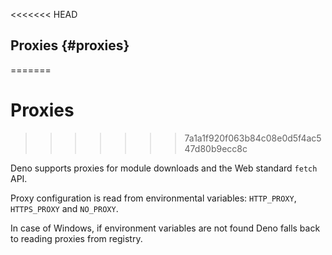 <<<<<<< HEAD
## Proxies {#proxies}
=======
# Proxies
>>>>>>> 7a1a1f920f063b84c08e0d5f4ac547d80b9ecc8c

Deno supports proxies for module downloads and the Web standard `fetch` API.

Proxy configuration is read from environmental variables: `HTTP_PROXY`,
`HTTPS_PROXY` and `NO_PROXY`.

In case of Windows, if environment variables are not found Deno falls back to
reading proxies from registry.

